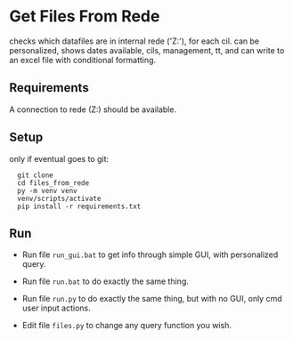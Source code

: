 # Get Files From Rede
checks which datafiles are in internal rede ('Z:'), for each cil. can be personalized, shows dates available, cils, management, tt, and can write to an excel file with conditional formatting.  


## Requirements
A connection to rede (Z:) should be available.

## Setup
only if eventual goes to git:
  ```
    git clone
    cd files_from_rede
    py -m venv venv
    venv/scripts/activate
    pip install -r requirements.txt
  ```
  
## Run
-  Run file ```run_gui.bat``` to get info through simple GUI, with personalized query.
-  Run file ```run.bat``` to do exactly the same thing.
-  Run file ```run.py``` to do exactly the same thing, but with no GUI, only cmd user input actions.

- Edit file ```files.py``` to change any query function you wish.


